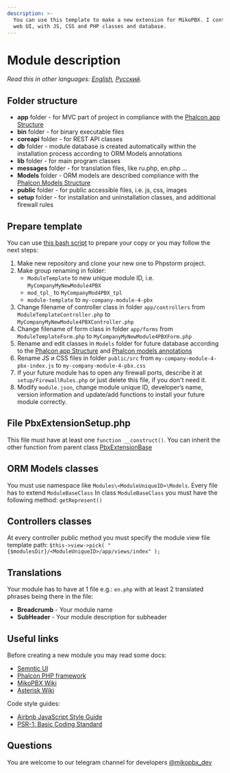 ```yaml
---
description: >-
  You can use this template to make a new extension for MikoPBX. I contains a
  web UI, with JS, CSS and PHP classes and database.
---
```


# Module description

_Read this in other languages:_ [_English_](./)_,_ [_Русский_](https://github.com/mikopbx/ModuleTemplate/tree/b68ff6f52f842c6f9a3488b15da93992862058be/README.ru.md)_._

##  Folder structure

* **app** folder -  for MVC part of project in compliance with the [Phalcon app Structure](https://docs.phalcon.io/3.4/en/tutorial-basic#file-structure)  
* **bin** folder  - for binary executable files
* **coreapi** folder  - for REST API classes
* **db** folder - module database is created automatically within the installation process according to ORM Models annotations
* **lib** folder  -  for main program classes
* **messages** folder - for translation files, like ru.php, en.php ...
* **Models**  folder - ORM models are described  compliance with the [Phalcon Models Structure](https://docs.phalcon.io/3.4/en/db-models)
* **public** folder  - for public accessible files, i.e. js, css, images
* **setup** folder - for installation and uninstallation classes, and additional firewall rules

## Prepare template

You can use [this bash script](https://github.com/mikopbx/ExtensionsDevTools) to prepare your copy or you may follow the next steps:

1. Make new repository and clone your new one to Phpstorm project. 
2. Make group renaming in folder:
   * `ModuleTemplate` to new unique module ID, i.e. `MyCompanyMyNewModule4PBX`
   * `mod_tpl_` to `MyCompanyMod4PBX_tpl`
   * `module-template` to `my-company-module-4-pbx`  
3. Change filename of controller class in folder `app/controllers`  from `ModuleTemplateController.php` to `MyCompanyMyNewModule4PBXController.php`
4. Change filename of form class in folder `app/forms`  from `ModuleTemplateForm.php` to `MyCompanyMyNewModule4PBXForm.php`
5. Rename and edit classes in `Models` folder for future database according to the [Phalcon app Structure](https://docs.phalcon.io/3.4/en/db-models) and [Phalcon models annotations](https://docs.phalcon.io/3.4/en/db-models-metadata#annotations-strategy)
6. Rename JS и CSS files in folder `public/src` from `my-company-module-4-pbx-index.js` to `my-company-module-4-pbx.css`
7. If your future module has to open any firewall ports, describe it at `setup/FirewallRules.php` or just delete this file, if you don't need it.
8. Modify `module.json`, change module unique ID, developer’s name, version information and update/add functions to install your future module correctly.

## File PbxExtensionSetup.php

This file must have at least one `function __construct()`.  You can inherit the other function from parent class [PbxExtensionBase](https://github.com/mikopbx/core/blob/master/www/src/modules/PbxExtensionBase.php)

## ORM Models classes

You must use namespace like `Modules\<ModuleUniqueID>\Models`. Every file has to extend `ModuleBaseClass` In class `ModuleBaseClass` you must have the following method: `getRepresent()`

## Controllers classes

At every controller public method you must specify the module view file template path:  `$this->view->pick( "{$modulesDir}/<ModuleUniqueID>/app/views/index" );`

## Translations

Your module has to have at 1 file e.g.: `en.php` with at least 2 translated phrases being there in the file:

* **Breadcrumb** - Your module name
* **SubHeader** - Your module description for subheader

## Useful links

Before creating a new module you may read some docs:

* [Semntic UI](https://semantic-ui.com)
* [Phalcon PHP framework](https://docs.phalcon.io/3.4/en/introduction)
* [MikoPBX Wiki](https://wiki.mikopbx.com)
* [Asterisk Wiki](https://wiki.asterisk.org/wiki/display/AST/Home)

Code style guides:

* [Airbnb JavaScript Style Guide](https://github.com/airbnb/javascript)
* [PSR-1: Basic Coding Standard](https://www.php-fig.org/psr/psr-1/)

## Questions

You are welcome to our telegram channel for developers [@mikopbx\_dev](https://t.me/joinchat/AAPn5xSqZIpQnNnCAa3bBw)


